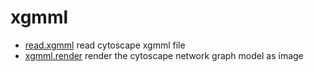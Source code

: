 ﻿# xgmml



+ [read.xgmml](xgmml/read.xgmml.1) read cytoscape xgmml file
+ [xgmml.render](xgmml/xgmml.render.1) render the cytoscape network graph model as image
